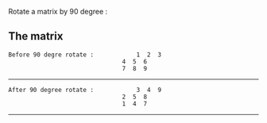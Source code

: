 Rotate a matrix by 90 degree :

The matrix   
-----------------------------------------------------
	
	Before 90 degre rotate :			1  2  3	     
				                   	4  5  6	
				                  	7  8  9

-----------------------------------------------------    

	After 90 degree rotate :			3  4  9
				                  	2  5  8
					                1  4  7

------------------------------------------------------


